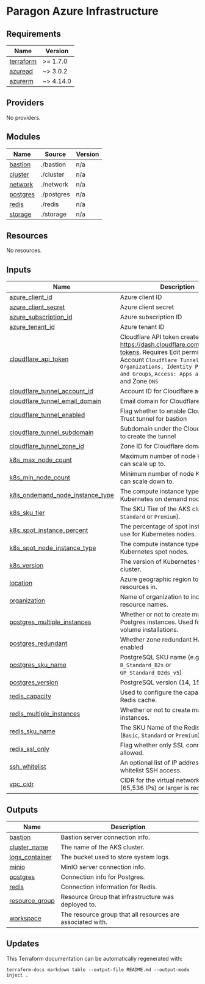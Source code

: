 # Paragon Azure Infrastructure

<!-- BEGIN_TF_DOCS -->
## Requirements

| Name | Version |
|------|---------|
| <a name="requirement_terraform"></a> [terraform](#requirement\_terraform) | >= 1.7.0 |
| <a name="requirement_azuread"></a> [azuread](#requirement\_azuread) | ~> 3.0.2 |
| <a name="requirement_azurerm"></a> [azurerm](#requirement\_azurerm) | ~> 4.14.0 |

## Providers

No providers.

## Modules

| Name | Source | Version |
|------|--------|---------|
| <a name="module_bastion"></a> [bastion](#module\_bastion) | ./bastion | n/a |
| <a name="module_cluster"></a> [cluster](#module\_cluster) | ./cluster | n/a |
| <a name="module_network"></a> [network](#module\_network) | ./network | n/a |
| <a name="module_postgres"></a> [postgres](#module\_postgres) | ./postgres | n/a |
| <a name="module_redis"></a> [redis](#module\_redis) | ./redis | n/a |
| <a name="module_storage"></a> [storage](#module\_storage) | ./storage | n/a |

## Resources

No resources.

## Inputs

| Name | Description | Type | Default | Required |
|------|-------------|------|---------|:--------:|
| <a name="input_azure_client_id"></a> [azure\_client\_id](#input\_azure\_client\_id) | Azure client ID | `string` | n/a | yes |
| <a name="input_azure_client_secret"></a> [azure\_client\_secret](#input\_azure\_client\_secret) | Azure client secret | `string` | n/a | yes |
| <a name="input_azure_subscription_id"></a> [azure\_subscription\_id](#input\_azure\_subscription\_id) | Azure subscription ID | `string` | n/a | yes |
| <a name="input_azure_tenant_id"></a> [azure\_tenant\_id](#input\_azure\_tenant\_id) | Azure tenant ID | `string` | n/a | yes |
| <a name="input_cloudflare_api_token"></a> [cloudflare\_api\_token](#input\_cloudflare\_api\_token) | Cloudflare API token created at https://dash.cloudflare.com/profile/api-tokens. Requires Edit permissions on Account `Cloudflare Tunnel`, `Access: Organizations, Identity Providers, and Groups`, `Access: Apps and Policies` and Zone `DNS` | `string` | `"dummy-cloudflare-tokens-must-be-40-chars"` | no |
| <a name="input_cloudflare_tunnel_account_id"></a> [cloudflare\_tunnel\_account\_id](#input\_cloudflare\_tunnel\_account\_id) | Account ID for Cloudflare account | `string` | `""` | no |
| <a name="input_cloudflare_tunnel_email_domain"></a> [cloudflare\_tunnel\_email\_domain](#input\_cloudflare\_tunnel\_email\_domain) | Email domain for Cloudflare access | `string` | `"useparagon.com"` | no |
| <a name="input_cloudflare_tunnel_enabled"></a> [cloudflare\_tunnel\_enabled](#input\_cloudflare\_tunnel\_enabled) | Flag whether to enable Cloudflare Zero Trust tunnel for bastion | `bool` | `false` | no |
| <a name="input_cloudflare_tunnel_subdomain"></a> [cloudflare\_tunnel\_subdomain](#input\_cloudflare\_tunnel\_subdomain) | Subdomain under the Cloudflare Zone to create the tunnel | `string` | `""` | no |
| <a name="input_cloudflare_tunnel_zone_id"></a> [cloudflare\_tunnel\_zone\_id](#input\_cloudflare\_tunnel\_zone\_id) | Zone ID for Cloudflare domain | `string` | `""` | no |
| <a name="input_k8s_max_node_count"></a> [k8s\_max\_node\_count](#input\_k8s\_max\_node\_count) | Maximum number of node Kubernetes can scale up to. | `number` | `20` | no |
| <a name="input_k8s_min_node_count"></a> [k8s\_min\_node\_count](#input\_k8s\_min\_node\_count) | Minimum number of node Kubernetes can scale down to. | `number` | `3` | no |
| <a name="input_k8s_ondemand_node_instance_type"></a> [k8s\_ondemand\_node\_instance\_type](#input\_k8s\_ondemand\_node\_instance\_type) | The compute instance type to use for Kubernetes on demand nodes. | `string` | `"Standard_B2ms"` | no |
| <a name="input_k8s_sku_tier"></a> [k8s\_sku\_tier](#input\_k8s\_sku\_tier) | The SKU Tier of the AKS cluster (`Free`, `Standard` or `Premium`). | `string` | `"Premium"` | no |
| <a name="input_k8s_spot_instance_percent"></a> [k8s\_spot\_instance\_percent](#input\_k8s\_spot\_instance\_percent) | The percentage of spot instances to use for Kubernetes nodes. | `number` | `75` | no |
| <a name="input_k8s_spot_node_instance_type"></a> [k8s\_spot\_node\_instance\_type](#input\_k8s\_spot\_node\_instance\_type) | The compute instance type to use for Kubernetes spot nodes. | `string` | `"Standard_B2ms"` | no |
| <a name="input_k8s_version"></a> [k8s\_version](#input\_k8s\_version) | The version of Kubernetes to run in the cluster. | `string` | `"1.31"` | no |
| <a name="input_location"></a> [location](#input\_location) | Azure geographic region to deploy resources in. | `string` | n/a | yes |
| <a name="input_organization"></a> [organization](#input\_organization) | Name of organization to include in resource names. | `string` | n/a | yes |
| <a name="input_postgres_multiple_instances"></a> [postgres\_multiple\_instances](#input\_postgres\_multiple\_instances) | Whether or not to create multiple Postgres instances. Used for higher volume installations. | `bool` | `true` | no |
| <a name="input_postgres_redundant"></a> [postgres\_redundant](#input\_postgres\_redundant) | Whether zone redundant HA should be enabled | `bool` | `false` | no |
| <a name="input_postgres_sku_name"></a> [postgres\_sku\_name](#input\_postgres\_sku\_name) | PostgreSQL SKU name (e.g. `B_Standard_B2s` or `GP_Standard_D2ds_v5`) | `string` | `"GP_Standard_D2ds_v5"` | no |
| <a name="input_postgres_version"></a> [postgres\_version](#input\_postgres\_version) | PostgreSQL version (14, 15 or 16) | `string` | `"14"` | no |
| <a name="input_redis_capacity"></a> [redis\_capacity](#input\_redis\_capacity) | Used to configure the capacity of the Redis cache. | `number` | `1` | no |
| <a name="input_redis_multiple_instances"></a> [redis\_multiple\_instances](#input\_redis\_multiple\_instances) | Whether or not to create multiple Redis instances. | `bool` | `true` | no |
| <a name="input_redis_sku_name"></a> [redis\_sku\_name](#input\_redis\_sku\_name) | The SKU Name of the Redis cache (`Basic`, `Standard` or `Premium`). | `string` | `"Premium"` | no |
| <a name="input_redis_ssl_only"></a> [redis\_ssl\_only](#input\_redis\_ssl\_only) | Flag whether only SSL connections are allowed. | `bool` | `false` | no |
| <a name="input_ssh_whitelist"></a> [ssh\_whitelist](#input\_ssh\_whitelist) | An optional list of IP addresses to whitelist SSH access. | `string` | `""` | no |
| <a name="input_vpc_cidr"></a> [vpc\_cidr](#input\_vpc\_cidr) | CIDR for the virtual network. A `/16` (65,536 IPs) or larger is recommended. | `string` | `"10.0.0.0/16"` | no |

## Outputs

| Name | Description |
|------|-------------|
| <a name="output_bastion"></a> [bastion](#output\_bastion) | Bastion server connection info. |
| <a name="output_cluster_name"></a> [cluster\_name](#output\_cluster\_name) | The name of the AKS cluster. |
| <a name="output_logs_container"></a> [logs\_container](#output\_logs\_container) | The bucket used to store system logs. |
| <a name="output_minio"></a> [minio](#output\_minio) | MinIO server connection info. |
| <a name="output_postgres"></a> [postgres](#output\_postgres) | Connection info for Postgres. |
| <a name="output_redis"></a> [redis](#output\_redis) | Connection information for Redis. |
| <a name="output_resource_group"></a> [resource\_group](#output\_resource\_group) | Resource Group that infrastructure was deployed to. |
| <a name="output_workspace"></a> [workspace](#output\_workspace) | The resource group that all resources are associated with. |
<!-- END_TF_DOCS -->

## Updates

This Terraform documentation can be automatically regenerated with:

```
terraform-docs markdown table --output-file README.md --output-mode inject .
```
